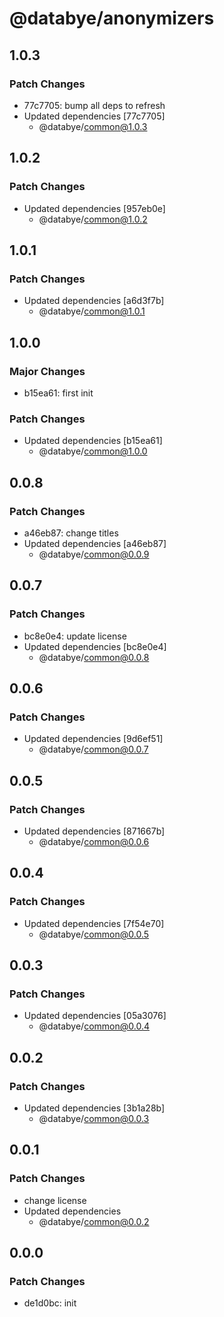 # @databye/anonymizers

## 1.0.3

### Patch Changes

- 77c7705: bump all deps to refresh
- Updated dependencies [77c7705]
  - @databye/common@1.0.3

## 1.0.2

### Patch Changes

- Updated dependencies [957eb0e]
  - @databye/common@1.0.2

## 1.0.1

### Patch Changes

- Updated dependencies [a6d3f7b]
  - @databye/common@1.0.1

## 1.0.0

### Major Changes

- b15ea61: first init

### Patch Changes

- Updated dependencies [b15ea61]
  - @databye/common@1.0.0

## 0.0.8

### Patch Changes

- a46eb87: change titles
- Updated dependencies [a46eb87]
  - @databye/common@0.0.9

## 0.0.7

### Patch Changes

- bc8e0e4: update license
- Updated dependencies [bc8e0e4]
  - @databye/common@0.0.8

## 0.0.6

### Patch Changes

- Updated dependencies [9d6ef51]
  - @databye/common@0.0.7

## 0.0.5

### Patch Changes

- Updated dependencies [871667b]
  - @databye/common@0.0.6

## 0.0.4

### Patch Changes

- Updated dependencies [7f54e70]
  - @databye/common@0.0.5

## 0.0.3

### Patch Changes

- Updated dependencies [05a3076]
  - @databye/common@0.0.4

## 0.0.2

### Patch Changes

- Updated dependencies [3b1a28b]
  - @databye/common@0.0.3

## 0.0.1

### Patch Changes

- change license
- Updated dependencies
  - @databye/common@0.0.2

## 0.0.0

### Patch Changes

- de1d0bc: init
